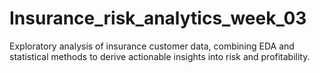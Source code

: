 # Insurance_risk_analytics_week_03
Exploratory analysis of insurance customer data, combining EDA and statistical methods to derive actionable insights into risk and profitability.
